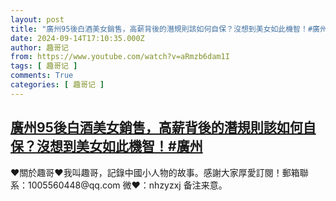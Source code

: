 ```yaml
---
layout: post
title: "廣州95後白酒美女銷售，高薪背後的潛規則該如何自保？沒想到美女如此機智！#廣州"
date: 2024-09-14T17:10:35.000Z
author: 趣哥记
from: https://www.youtube.com/watch?v=aRmzb6dam1I
tags: [ 趣哥记 ]
comments: True
categories: [ 趣哥记 ]
---
```

<!--1726333835000-->
[廣州95後白酒美女銷售，高薪背後的潛規則該如何自保？沒想到美女如此機智！#廣州](https://www.youtube.com/watch?v=aRmzb6dam1I)
------

<div>
♥關於趣哥♥我叫趣哥，記錄中國小人物的故事。感謝大家厚愛訂閱！郵箱聯系：1005560448@qq.com 微❤：nhzyzxj 备注来意。
</div>
